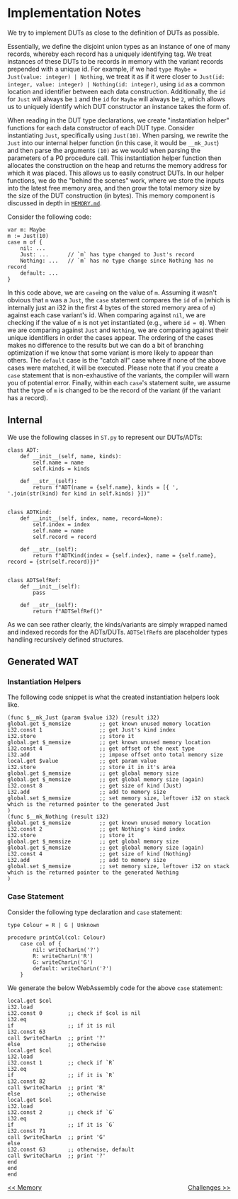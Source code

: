 # Implementation Notes

We try to implement DUTs as close to the definition of DUTs as possible.

Essentially, we define the disjoint union types as an instance of one of many records, whereby each record has a uniquely identifying tag. We treat instances of these DUTs to be records in memory with the variant records prepended with a unique id. For example, if we had `type Maybe = Just(value: integer) | Nothing`, we treat it as if it were closer to `Just(id: integer, value: integer) | Nothing(id: integer)`, using `id` as a common location and identifier between each data construction. Additionally, the `id` for `Just` will always be `1` and the `id` for `Maybe` will always be `2`, which allows us to uniquely identify which DUT constructor an instance takes the form of.

When reading in the DUT type declarations, we create "instantiation helper" functions for each data constructor of each DUT type. Consider instantiating `Just`, specifically using `Just(10)`. When parsing, we rewrite the `Just` into our internal helper function (in this case, it would be `__mk_Just`) and then parse the arguments `(10)` as we would when parsing the parameters of a P0 procedure call. This instantiation helper function then allocates the construction on the heap and returns the memory address for which it was placed. This allows us to easily construct DUTs. In our helper functions, we do the "behind the scenes" work, where we store the inputs into the latest free memory area, and then grow the total memory size by the size of the DUT construction (in bytes). This memory component is discussed in depth in <a href="MEMORY.md">`MEMORY.md`</a>.

Consider the following code:
```
var m: Maybe
m := Just(10)
case m of {
    nil: ...
    Just: ...      // `m` has type changed to Just's record
    Nothing: ...   // `m` has no type change since Nothing has no record
    default: ... 
}
```
In this code above, we are `case`ing on the value of `m`. Assuming it wasn't obvious that `m` was a `Just`, the `case` statement compares the `id` of `m` (which is internally just an i32 in the first 4 bytes of the stored memory area of `m`) against each case variant's id. When comparing against `nil`, we are checking if the value of `m` is not yet instantiated (e.g., where `id = 0`). When we are comparing against `Just` and `Nothing`, we are comparing against their unique identifiers in order the cases appear. The ordering of the cases makes no difference to the results but we can do a bit of branching optimization if we know that some variant is more likely to appear than others. The `default` case is the "catch all" case where if none of the above cases were matched, it will be executed. Please note that if you create a `case` statement that is non-exhaustive of the variants, the compiler will warn you of potential error. Finally, within each `case`'s statement suite, we assume that the type of `m` is changed to be the record of the variant (if the variant has a record).


## Internal

We use the following classes in `ST.py` to represent our DUTs/ADTs:

```
class ADT:
    def __init__(self, name, kinds):
        self.name = name
        self.kinds = kinds

    def __str__(self):
        return f"ADT(name = {self.name}, kinds = [{ ', '.join(str(kind) for kind in self.kinds) }])"


class ADTKind:
    def __init__(self, index, name, record=None):
        self.index = index
        self.name = name
        self.record = record

    def __str__(self):
        return f"ADTKind(index = {self.index}, name = {self.name}, record = {str(self.record)})"


class ADTSelfRef:
    def __init__(self):
        pass

    def __str__(self):
        return f"ADTSelfRef()"
```

As we can see rather clearly, the kinds/variants are simply wrapped named and indexed records for the ADTs/DUTs. `ADTSelfRef`s are placeholder types handling recursively defined structures.

## Generated WAT

### Instantiation Helpers

The following code snippet is what the created instantiation helpers look like.

```
(func $__mk_Just (param $value i32) (result i32)
global.get $_memsize         ;; get known unused memory location
i32.const 1                  ;; get Just's kind index
i32.store                    ;; store it
global.get $_memsize         ;; get known unused memory location
i32.const 4                  ;; get offset of the next type
i32.add                      ;; impose offset onto total memory size
local.get $value             ;; get param value
i32.store                    ;; store it in it's area
global.get $_memsize         ;; get global memory size
global.get $_memsize         ;; get global memory size (again)
i32.const 8                  ;; get size of kind (Just)
i32.add                      ;; add to memory size
global.set $_memsize         ;; set memory size, leftover i32 on stack which is the returned pointer to the generated Just
)
(func $__mk_Nothing (result i32)
global.get $_memsize         ;; get known unused memory location
i32.const 2                  ;; get Nothing's kind index
i32.store                    ;; store it
global.get $_memsize         ;; get global memory size
global.get $_memsize         ;; get global memory size (again)
i32.const 4                  ;; get size of kind (Nothing)
i32.add                      ;; add to memory size
global.set $_memsize         ;; set memory size, leftover i32 on stack which is the returned pointer to the generated Nothing
)
```

### Case Statement

Consider the following type declaration and `case` statement:

```
type Colour = R | G | Unknown

procedure printCol(col: Colour)
    case col of {
        nil: writeCharLn('?')
        R: writeCharLn('R')
        G: writeCharLn('G')
        default: writeCharLn('?')
    }
```

We generate the below WebAssembly code for the above `case` statement:
```
local.get $col
i32.load
i32.const 0        ;; check if $col is nil
i32.eq
if                 ;; if it is nil
i32.const 63
call $writeCharLn  ;; print '?'
else               ;; otherwise
local.get $col
i32.load
i32.const 1        ;; check if `R`
i32.eq
if                 ;; if it is `R`
i32.const 82
call $writeCharLn  ;; print 'R'
else               ;; otherwise
local.get $col
i32.load
i32.const 2        ;; check if `G`
i32.eq
if                 ;; if it is `G`
i32.const 71
call $writeCharLn  ;; print 'G'
else
i32.const 63       ;; otherwise, default
call $writeCharLn  ;; print '?'
end
end
end
```

<a style="float:left" href="MEMORY.md">\<\< Memory</a> <a style="float:right" href="CHALLENGES.md">Challenges \>\></a>
